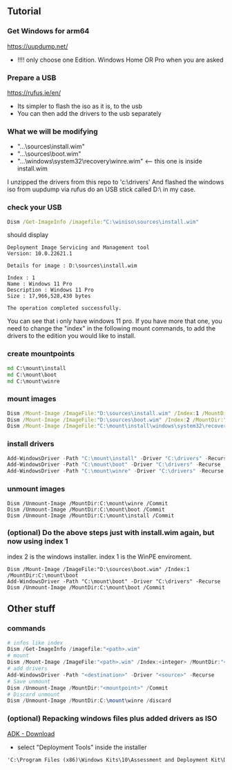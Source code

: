 ## Tutorial

### Get Windows for arm64 
https://uupdump.net/
+ !!!! only choose one Edition. Windows Home OR Pro when you are asked 

### Prepare a USB
https://rufus.ie/en/
+ Its simpler to flash the iso as it is, to the usb
+ You can then add the drivers to the usb separately

### What we will be modifying
+ "...\sources\install.wim"                   
+ "...\sources\boot.wim"
+ "...\windows\system32\recovery\winre.wim"   <-- this one is inside install.wim

I unzipped the drivers from this repo to 'c:\drivers'
And flashed the windows iso from uupdump via rufus do an USB stick called D:\ in my case.

### check your USB

```cmd
Dism /Get-ImageInfo /imagefile:"C:\winiso\sources\install.wim"
```
should display
```
Deployment Image Servicing and Management tool
Version: 10.0.22621.1

Details for image : D:\sources\install.wim

Index : 1
Name : Windows 11 Pro
Description : Windows 11 Pro
Size : 17,966,528,430 bytes

The operation completed successfully.
```
You can see that i only have windows 11 pro. If you have more that one, you need to change the "index" in the following mount commands, to add the drivers to the edition you would like to install.

### create mountpoints
```cmd
md C:\mount\install
md C:\mount\boot
md C:\mount\winre
```

### mount images
```cmd
Dism /Mount-Image /ImageFile:"D:\sources\install.wim" /Index:1 /MountDir:"C:\mount\install"
Dism /Mount-Image /ImageFile:"D:\sources\boot.wim" /Index:2 /MountDir:"C:\mount\boot"
Dism /Mount-Image /ImageFile:"C:\mount\install\windows\system32\recovery\winre.wim" /Index:1 /MountDir:"C:\mount\winre"
```

### install drivers
```powershell
Add-WindowsDriver -Path "C:\mount\install" -Driver "C:\drivers" -Recurse
Add-WindowsDriver -Path "C:\mount\boot" -Driver "C:\drivers" -Recurse
Add-WindowsDriver -Path "C:\mount\winre" -Driver "C:\drivers" -Recurse
```

### unmount images
```
Dism /Unmount-Image /MountDir:C:\mount\winre /Commit
Dism /Unmount-Image /MountDir:C:\mount\boot /Commit
Dism /Unmount-Image /MountDir:C:\mount\install /Commit
```

### (optional) Do the above steps just with install.wim again, but now using index 1
index 2 is the windows installer.
index 1 is the WinPE enviroment.
```
Dism /Mount-Image /ImageFile:"D:\sources\boot.wim" /Index:1 /MountDir:C:\mount\boot
Add-WindowsDriver -Path "C:\mount\boot" -Driver "C:\drivers" -Recurse
Dism /Unmount-Image /MountDir:C:\mount\boot /Commit
```

## Other stuff

### commands
```powershell
# infos like index
Dism /Get-ImageInfo /imagefile:"<path>.wim"
# mount
Dism /Mount-Image /ImageFile:"<path>.wim" /Index:<integer> /MountDir:"<folder-path>"
# add drivers
Add-WindowsDriver -Path "<destination>" -Driver "<source>" -Recurse
# Save unmount
Dism /Unmount-Image /MountDir:"<mountpoint>" /Commit
# Discard unmount
Dism /Unmount-Image /MountDir:C:\mount\winre /discard
```

### (optional) Repacking windows files plus added drivers as ISO
[ADK - Download](https://learn.microsoft.com/en-us/windows-hardware/get-started/adk-install)
+ select "Deployment Tools" inside the installer
```cmd
'C:\Program Files (x86)\Windows Kits\10\Assessment and Deployment Kit\Deployment Tools\amd64\Oscdimg\oscdimg.exe' -u2 -m -b"c:\windows_iso_folder\boot\etfsboot.com" "C:\windows_iso_folder" "C:\windows_galaxybook_s.iso"
```
